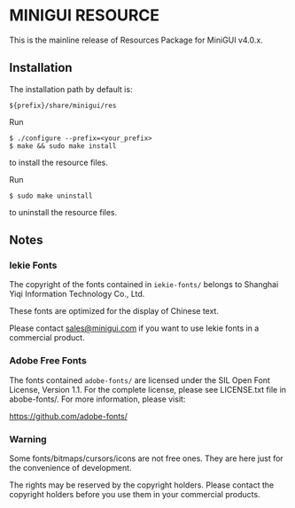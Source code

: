 # MINIGUI RESOURCE

This is the mainline release of Resources Package for MiniGUI v4.0.x.

## Installation

The installation path by default is:

    ${prefix}/share/minigui/res

Run

    $ ./configure --prefix=<your_prefix>
    $ make && sudo make install

to install the resource files.

Run

    $ sudo make uninstall

to uninstall the resource files.

## Notes

### Iekie Fonts

The copyright of the fonts contained in `iekie-fonts/` belongs to Shanghai Yiqi Information Technology Co., Ltd.

These fonts are optimized for the display of Chinese text.

Please contact <sales@minigui.com> if you want to use Iekie fonts in a commercial product.

### Adobe Free Fonts

The fonts contained `adobe-fonts/` are licensed under the
SIL Open Font License, Version 1.1. For the complete license,
please see LICENSE.txt file in abobe-fonts/. For more information,
please visit:

<https://github.com/adobe-fonts/>

### Warning

Some fonts/bitmaps/cursors/icons are not free ones. They are here
just for the convenience of development.

The rights may be reserved by the copyright holders. Please contact the
copyright holders before you use them in your commercial products.

